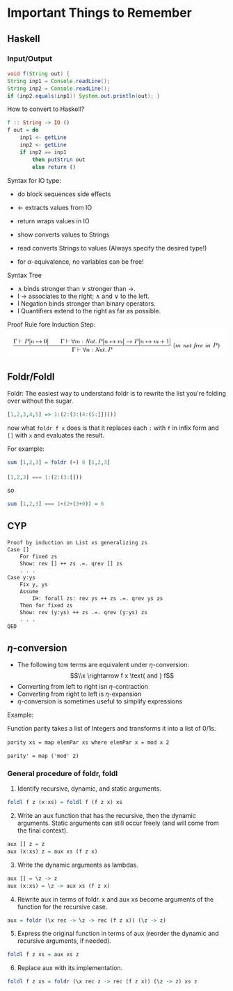 # Important Things to Remember
## Haskell
### Input/Output

````Java
void f(String out) {
String inp1 = Console.readLine();
String inp2 = Console.readLine();
if (inp2.equals(inp1)) System.out.println(out); }
```` 

How to convert to Haskell?
````Haskell
f :: String -> IO ()
f out = do
    inp1 <- getLine
    inp2 <- getLine
    if inp2 == inp1
        then putStrLn out
        else return ()
````
Syntax for IO type:
- do block sequences side effects
- <- extracts values from IO
- return wraps values in IO

- show converts values to Strings
- read converts Strings to values (Always specify the desired type!)
- for $\alpha$-equivalence, no variables can be free!

Syntax Tree
- $\land$ binds stronger than $\lor$ stronger than $\rightarrow$.
- I $\rightarrow$ associates to the right; $\land$ and $\lor$ to the left.
- I Negation binds stronger than binary operators.
- I Quantifiers extend to the right as far as possible.

Proof Rule fore Induction Step:
![alt text](induction-step-tree.png "Induction Step Tree")
## Foldr/Foldl

Foldr:
The easiest way to understand foldr is to rewrite the list you're folding over without the sugar.
````Haskell
[1,2,3,4,5] => 1:(2:(3:(4:(5:[]))))
````
now what `foldr f x` does is that it replaces each `:` with `f` in infix form and `[]` with `x` and evaluates the result.

For example:
````Haskell
sum [1,2,3] = foldr (+) 0 [1,2,3]

[1,2,3] === 1:(2:(3:[]))
````
so
````Haskell
sum [1,2,3] === 1+(2+(3+0)) = 6
````

## CYP
```CYP
Proof by induction on List xs generalizing zs
Case []
    For fixed zs
    Show: rev [] ++ zs .=. qrev [] zs
    . . .
Case y:ys
    Fix y, ys
    Assume
        IH: forall zs: rev ys ++ zs .=. qrev ys zs
    Then for fixed zs
    Show: rev (y:ys) ++ zs .=. qrev (y:ys) zs
    . . .
QED
```

## $\eta$-conversion
- The following tow terms are equivalent under $\eta$-conversion:
$$\\x \rightarrow f x  \text{ and } f$$
- Converting from left to right isn $\eta$-contraction
- Converting from right to left is $\eta$-expansion
- $\eta$-conversion is sometimes useful to simplify expressions

Example:

Function parity takes a list of Integers and transforms it into a list of
0/1s.

`parity xs = map elemPar xs where elemPar x = mod x 2`

`parity' = map ('mod' 2)`

### General procedure of foldr, foldl
1. Identify recursive, dynamic, and static arguments.
````Haskell
foldl f z (x:xs) = foldl f (f z x) xs
````
2. Write an aux function that has the recursive, then the dynamic arguments. Static
arguments can still occur freely (and will come from the final context).
````Haskell
aux [] z = z
aux (x:xs) z = aux xs (f z x)
````
3. Write the dynamic arguments as lambdas.
````Haskell
aux [] = \z -> z
aux (x:xs) = \z -> aux xs (f z x)
````
4. Rewrite aux in terms of foldr. x and aux xs become arguments of the function for the
recursive case.
````Haskell
aux = foldr (\x rec -> \z -> rec (f z x)) (\z -> z)
````
5. Express the original function in terms of aux (reorder the dynamic and recursive
arguments, if needed).
````Haskell
foldl f z xs = aux xs z
````
6. Replace aux with its implementation.
````Haskell
foldl f z xs = foldr (\x rec z -> rec (f z x)) (\z -> z) xs z
````